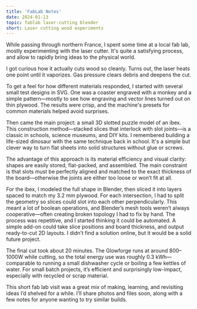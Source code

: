 ```yaml
---
title: 'FabLab Notes'
date: 2024-01-13
topic: fablab laser-cutting blender
short: Laser cutting wood experiments
---
```


While passing through northern France, I spent some time at a local fab lab, mostly experimenting with the laser cutter. It's quite a satisfying process, and allow to rapidly bring ideas to the physical world.

I got curious how it actually cuts wood so cleanly. Turns out, the laser heats one point until it vaporizes. Gas pressure clears debris and deepens the cut.

To get a feel for how different materials responded, I started with several small test designs in SVG. One was a coaster engraved with a monkey and a simple pattern—mostly to see how engraving and vector lines turned out on thin plywood. The results were crisp, and the machine's presets for common materials helped avoid surprises.

Then came the main project: a small 3D slotted puzzle model of an ibex. This construction method—stacked slices that interlock with slot joints—is a classic in schools, science museums, and DIY kits. I remembered building a life-sized dinosaur with the same technique back in school. It's a simple but clever way to turn flat sheets into solid structures without glue or screws.

The advantage of this approach is its material efficiency and visual clarity: shapes are easily stored, flat-packed, and assembled. The main constraint is that slots must be perfectly aligned and matched to the exact thickness of the board—otherwise the joints are either too loose or won’t fit at all.

For the ibex, I modeled the full shape in Blender, then sliced it into layers spaced to match my 3.2 mm plywood. For each intersection, I had to split the geometry so slices could slot into each other perpendicularly. This meant a lot of boolean operations, and Blender’s mesh tools weren’t always cooperative—often creating broken topology I had to fix by hand. The process was repetitive, and I started thinking it could be automated. A simple add-on could take slice positions and board thickness, and output ready-to-cut 2D layouts. I didn’t find a solution online, but it would be a solid future project.

The final cut took about 20 minutes. The Glowforge runs at around 800–1000W while cutting, so the total energy use was roughly 0.3 kWh—comparable to running a small dishwasher cycle or boiling a few kettles of water. For small batch projects, it’s efficient and surprisingly low-impact, especially with recycled or scrap material.

This short fab lab visit was a great mix of making, learning, and revisiting ideas I’d shelved for a while. I’ll share photos and files soon, along with a few notes for anyone wanting to try similar builds.